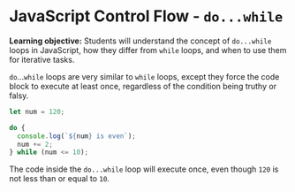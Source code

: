 # JavaScript Control Flow - `do...while`

**Learning objective:** Students will understand the concept of `do...while` loops in JavaScript, how they differ from `while` loops, and when to use them for iterative tasks.

`do`...`while` loops are very similar to `while` loops, except they force the code block to execute at least once, regardless of the condition being truthy or falsy. 

```javascript
let num = 120;

do {
  console.log(`${num} is even`);
  num += 2;
} while (num <= 10);
```

The code inside the `do...while` loop will execute once, even though `120` is not less than or equal to `10`.